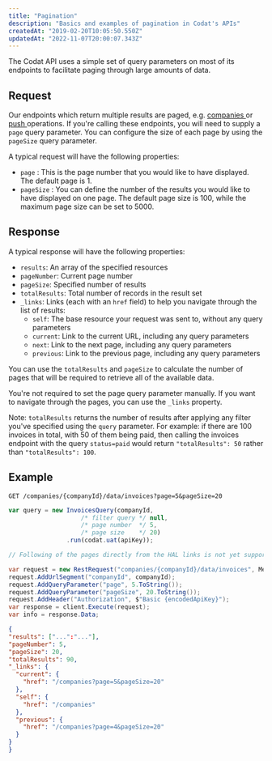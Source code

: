 ```yaml
---
title: "Pagination"
description: "Basics and examples of pagination in Codat's APIs"
createdAt: "2019-02-20T10:05:50.550Z"
updatedAt: "2022-11-07T20:00:07.343Z"
---
```


The Codat API uses a simple set of query parameters on most of its endpoints to facilitate paging through large amounts of data.

## Request

Our endpoints which return multiple results are paged, e.g. [companies ](https://api.codat.io/swagger/index.html#/Companies/get_companies) or [push ](https://api.codat.io/swagger/index.html#/Push/get_companies__companyId__push) operations. If you're calling these endpoints, you will need to supply a `page` query parameter. You can configure the size of each page by using the `pageSize` query parameter.

A typical request will have the following properties:

- `page` : This is the page number that you would like to have displayed. The default page is 1.
- `pageSize` : You can define the number of the results you would like to have displayed on one page. The default page size is 100, while the maximum page size can be set to 5000.

## Response

A typical response will have the following properties:

- `results`: An array of the specified resources
- `pageNumber`: Current page number
- `pageSize`: Specified number of results
- `totalResults`: Total number of records in the result set
- `_links`: Links (each with an `href` field) to help you navigate through the list of results:
  - `self`: The base resource your request was sent to, without any query parameters
  - `current`: Link to the current URL, including any query parameters
  - `next`: Link to the next page, including any query parameters
  - `previous`: Link to the previous page, including any query parameters

You can use the `totalResults` and `pageSize` to calculate the number of pages that will be required to retrieve all of the available data.

You're not required to set the page query parameter manually. If you want to navigate through the pages, you can use the `_links` property.

Note: `totalResults` returns the number of results after applying any filter you've specified using the `query` parameter. For example: if there are 100 invoices in total, with 50 of them being paid, then calling the invoices endpoint with the query `status=paid` would return `"totalResults": 50` rather than `"totalResults": 100`.

## Example

```http Title="HTTP"
GET /companies/{companyId}/data/invoices?page=5&pageSize=20
```

```javascript Title="Javascript"
var query = new InvoicesQuery(companyId, 
                    /* filter query */ null, 
                    /* page number  */ 5, 
                    /* page size    */ 20)
                .run(codat.uat(apiKey));

// Following of the pages directly from the HAL links is not yet supported by the client library.
```
```csharp Title="C#"
var request = new RestRequest("companies/{companyId}/data/invoices", Method.GET);
request.AddUrlSegment("companyId", companyId);
request.AddQueryParameter("page", 5.ToString());
request.AddQueryParameter("pageSize", 20.ToString());
request.AddHeader("Authorization", $"Basic {encodedApiKey}");
var response = client.Execute(request);
var info = response.Data;
```

```json Title="Sample response"
{
"results": ["...":"..."],
"pageNumber": 5,
"pageSize": 20,
"totalResults": 90,
"_links": {
  "current": {
    "href": "/companies?page=5&pageSize=20"
  },
  "self": {
    "href": "/companies"
  },
  "previous": {
    "href": "/companies?page=4&pageSize=20"
  }
}
}
```
